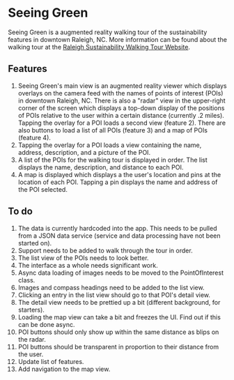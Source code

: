 # Seeing Green
Seeing Green is a augmented reality walking tour of the sustainability features in downtown Raleigh, NC.  More information can be found about the walking tour at the [Raleigh Sustainability Walking Tour Website](http://www.raleighnc.gov/news/content/CorNews/Articles/SustainabilityWalkingTour.html).

## Features
1.  Seeing Green's main view is an augmented reality viewer which displays overlays on the camera feed with the names of points of interest (POIs) in downtown Raleigh, NC.  There is also a "radar" view in the upper-right corner of the screen which displays a top-down display of the positions of POIs relative to the user within a certain distance (currently .2 miles). Tapping the overlay for a POI loads a second view (feature 2). There are also buttons to load a list of all POIs (feature 3) and a map of POIs (feature 4).
2.  Tapping the overlay for a POI loads a view containing the name, address, description, and a picture of the POI.
3.  A list of the POIs for the walking tour is displayed in order. The list displays the name, description, and distance to each POI.
4.  A map is displayed which displays a the user's location and pins at the location of each POI. Tapping a pin displays the name and address of the POI selected.

## To do
1.  The data is currently hardcoded into the app. This needs to be pulled from a JSON data service (service and data processing have not been started on).
2.  Support needs to be added to walk through the tour in order.
3.  The list view of the POIs needs to look better.
4.  The interface as a whole needs significant work.
5.  Async data loading of images needs to be moved to the PointOfInterest class.
6.  Images and compass headings need to be added to the list view.
7.  Clicking an entry in the list view should go to that POI's detail view.
8.  The detail view needs to be prettied up a bit (different background, for starters).
9.  Loading the map view can take a bit and freezes the UI. Find out if this can be done async.
10. POI buttons should only show up within the same distance as blips on the radar.
11. POI buttons should be transparent in proportion to their distance from the user.
12. Update list of features.
13. Add navigation to the map view.